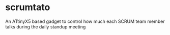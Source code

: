 # scrumtato
An ATtinyX5 based gadget to control how much each SCRUM team member talks during the daily standup meeting
